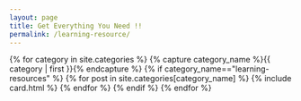 ```yaml
---
layout: page
title: Get Everything You Need !!
permalink: /learning-resource/
---
```


<div class="post-list">

{% for category in site.categories %}
    {% capture category_name %}{{ category | first }}{% endcapture %}
        {% if category_name=="learning-resources" %}
             {% for post in site.categories[category_name] %}
                 {% include card.html %}
             {% endfor %}
        {% endif %}
{% endfor %}

</div>